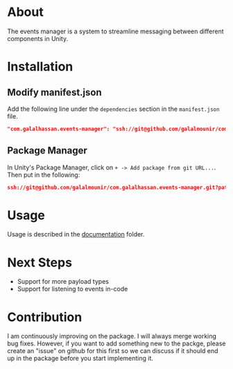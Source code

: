 # About
The events manager is a system to streamline messaging between different components in Unity.

# Installation
## Modify manifest.json
Add the following line under the `dependencies` section in the `manifest.json` file.
```json
"com.galalhassan.events-manager": "ssh://git@github.com/galalmounir/com.galalhassan.events-manager.git?path=/package_source"
```

## Package Manager
In Unity's Package Manager, click on `+ -> Add package from git URL...`. Then put in the following:
```json
ssh://git@github.com/galalmounir/com.galalhassan.events-manager.git?path=/package_source
```

# Usage
Usage is described in the [documentation](package_source/Documentation~/index.md) folder.

# Next Steps
- Support for more payload types
- Support for listening to events in-code

# Contribution
I am continuously improving on the package. I will always merge working bug fixes. However, if you want to add something new to the packge, please create an "issue" on github for this first so we can discuss if it should end up in the package before you start implementing it.
